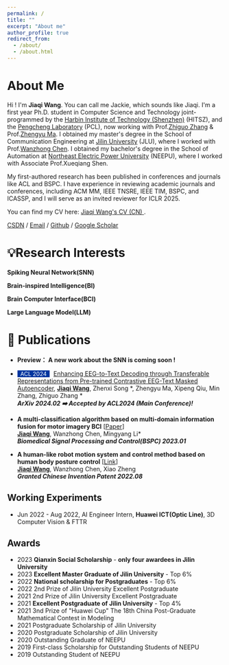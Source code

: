 ```yaml
---
permalink: /
title: ""
excerpt: "About me"
author_profile: true
redirect_from: 
  - /about/
  - /about.html
---
```



About Me
======

Hi ! I'm **Jiaqi Wang**. You can call me Jackie, which sounds like Jiaqi. I'm a first year Ph.D. student in Computer Science and Technology joint-programmed by the [Harbin Institute of Technology (Shenzhen)](https://www.hitsz.edu.cn/) (HITSZ), and the [Pengcheng Laboratory](https://www.pcl.ac.cn/) (PCL), now working with Prof.[Zhiguo Zhang](http://faculty.hitsz.edu.cn/zgzhang) & Prof.[Zhengyu Ma](https://scholar.google.com/citations?hl=en&user=21SR930AAAAJ&view_op=list_works&sortby=pubdate). 
I obtained my master's degree in the School of Communication Engineering at [Jilin University](https://www.jlu.edu.cn/) (JLU), where I worked with Prof.[Wanzhong Chen](https://dce.jlu.edu.cn/info/1182/9723.htm). 
I obtained my bachelor's degree in the School of Automation at [Northeast Electric Power University](http://www.neepu.edu.cn/) (NEEPU), where I worked with Associate Prof.Xueqiang Shen.

My first-authored research has been published in conferences and journals like ACL and BSPC. I have experience in reviewing academic journals and conferences, including ACM MM, IEEE TNSRE, IEEE TIM, BSPC, and ICASSP, and I will serve as an invited reviewer for ICLR 2025.

You can find my CV here: [Jiaqi Wang's CV (CN) ](../assets/CV_zn.pdf). 

[CSDN](https://blog.csdn.net/jq_98) / [Email](mailto:mhwjq1998@gmail.com) / [Github](https://github.com/JackieWang9811) / [Google Scholar](https://scholar.google.com.hk/citations?hl=zh-CN&tzom=-480&user=jz4IkO0AAAAJ) 

# 💡Research Interests

**Spiking Neural Network(SNN)**

**Brain-inspired Intelligence(BI)**

**Brain Computer Interface(BCI)**

**Large Language Model(LLM)**


# 📝 Publications 

  - **Preview： A new work about the SNN is coming soon !**
  
  - <span style="display:inline-block; background-color:#00369F; color:#fff; padding:0px 7px; margin-right:5px; font-size:13px;">ACL 2024</span> [Enhancing EEG-to-Text Decoding through Transferable Representations from Pre-trained Contrastive EEG-Text Masked Autoencoder](https://arxiv.org/abs/2402.17433), **<u>Jiaqi Wang</u>**,  Zhenxi Song *,  Zhengyu Ma, Xipeng Qiu, Min Zhang, Zhiguo Zhang * <br>
  **_ArXiv 2024.02 ➡️ Accepted by ACL2024 (Main Conference)!_**

  - **A multi-classification algorithm based on multi-domain information fusion for motor imagery BCI** [[Paper](https://www.sciencedirect.com/science/article/pii/S1746809422007066)]<br> 
  <ins>**Jiaqi Wang**</ins>, Wanzhong Chen, Mingyang Li* <br>
  **_Biomedical Signal Processing and Control(BSPC) 2023.01_**

    
  - **A human-like robot motion system and control method based on human body posture control** [[Link](https://kns.cnki.net/kcms2/article/abstract?v=kxaUMs6x7-4I2jr5WTdXti3zQ9F92xu0nlgSAA876Br4k7Yiof5ge6un4lKDiSbV1SxF4BaaQuhTiBmtvRHVjHSjjN-2-bNX&uniplatform=NZKPT)]<br> 
  <ins>**Jiaqi Wang**</ins>, Wanzhong Chen, Xiao Zheng<br>
  **_Granted Chinese Invention Patent 2022.08_**

Working Experiments
------
* Jun 2022 - Aug 2022, AI Engineer Intern, **Huawei ICT(Optic Line)**,  3D Computer Vision & FTTR

Awards
------
* 2023 **Qianxin Social Scholarship** - **only four awardees in Jilin University**
* 2023 **Excellent Master Graduate of Jilin University** - Top 6%
* 2022 **National scholarship for Postgraduates** - Top 6%
* 2022 2nd Prize of Jilin University Excellent Postgraduate 
* 2021 2nd Prize of Jilin University Excellent Postgraduate
* 2021 **Excellent Postgraduate of Jilin University**  - Top 4%
* 2021 3nd Prize of "Huawei Cup" The 18th China Post-Graduate Mathematical Contest in Modeling 
* 2021 Postgraduate Scholarship of Jilin University 
* 2020 Postgraduate Scholarship of Jilin University
* 2020 Outstanding Graduate of NEEPU
* 2019 First-class Scholarship for Outstanding Students of NEEPU
* 2019 Outstanding Student of NEEPU


